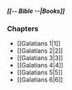 ##### *[[-- Bible --|Books]]*

### Chapters
- [[Galatians 1|1]]
- [[Galatians 2|2]]
- [[Galatians 3|3]]
- [[Galatians 4|4]]
- [[Galatians 5|5]]
- [[Galatians 6|6]]
